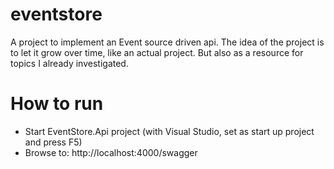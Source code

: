 # eventstore
A project to implement an Event source driven api. 
The idea of the project is to let it grow over time, like an actual project. But also as a resource for topics I already investigated.

# How to run
* Start EventStore.Api project (with Visual Studio, set as start up project and press F5)
* Browse to: http://localhost:4000/swagger
